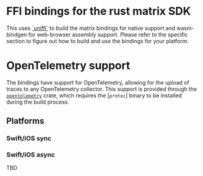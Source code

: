 # FFI bindings for the rust matrix SDK

This uses [´uniffi´](https://mozilla.github.io/uniffi-rs/Overview.html) to build the matrix bindings for native support and wasm-bindgen for web-browser assembly support. Please refer to the specific section to figure out how to build and use the bindings for your platform.

# OpenTelemetry support

The bindings have support for OpenTelemetry, allowing for the upload of traces to
any OpenTelemetry collector. This support is provided through the
[`opentelemetry`](https://docs.rs/opentelemetry/latest/opentelemetry/)
crate, which requires the [`protoc`] binary to be installed during the build
process.

## Platforms

### Swift/iOS sync



### Swift/iOS async

TBD
